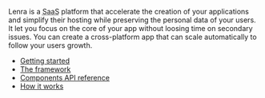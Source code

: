 Lenra is a <abbr title="Function as a Service">SaaS</abbr> platform that accelerate the creation of your applications and simplify their hosting while preserving the personal data of your users.
It let you focus on the core of your app without loosing time on secondary issues.
You can create a cross-platform app that can scale automatically to follow your users growth.

- [Getting started](getting-started.html)
- [The framework](framework.html)
- [Components API reference](components-api/)
- [How it works](how-it-works.html)
